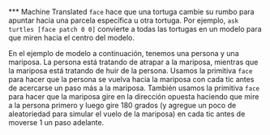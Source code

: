 ﻿*** Machine Translated
`face` hace que una tortuga cambie su rumbo para apuntar hacia una parcela específica u otra tortuga. Por ejemplo, `ask turtles [face patch 0 0]` convierte a todas las tortugas en un modelo para que miren hacia el centro del modelo.

En el ejemplo de modelo a continuación, tenemos una persona y una mariposa. La persona está tratando de atrapar a la mariposa, mientras que la mariposa está tratando de huir de la persona. Usamos la primitiva `face` para hacer que la persona se vuelva hacia la mariposa con cada tic antes de acercarse un paso más a la mariposa. También usamos la primitiva `face` para hacer que la mariposa gire en la dirección opuesta haciendo que mire a la persona primero y luego gire 180 grados (y agregue un poco de aleatoriedad para simular el vuelo de la mariposa) en cada tic antes de moverse 1 un paso adelante.
